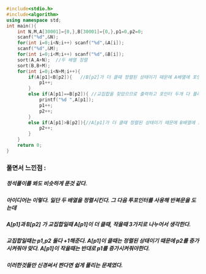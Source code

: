 ```cpp
#include<stdio.h>
#include<algorithm>
using namespace std;
int main(){
	int N,M,A[30001]={0,},B[30001]={0,},p1=0,p2=0;
	scanf("%d",&N);
	for(int i=0;i<N;i++) scanf("%d",&A[i]);
	scanf("%d",&M);
	for(int i=0;i<M;i++) scanf("%d",&B[i]);
	sort(A,A+N);  //두 배열 정렬
	sort(B,B+M);
	for(int i=0;i<N+M;i++){
		if(A[p1]<B[p2]){   //B[p2]가 더 클때 정렬된 상태이기 때문에 A배열에 포인터를 증가시켜줘야한다.
			p1++;
		}
		else if(A[p1]==B[p2]){ //교집합을 찾았으므로 출력하고 포인터 두개 다 플러스 해준다.
			printf("%d ",A[p1]);
			p1++;
			p2++;
		}
		else if(A[p1]>B[p2]){//A[p1]가 더 클때 정렬된 상태이기 때문에 B배열에 포인터를 증가시켜줘야한다.
			p2++;	
		}
	}
	return 0;
}
```

### 풀면서 느낀점 :
##### 정석풀이를 봐도 비슷하게 푼것 같다.
##### 아이디어는 이렇다. 일단 두 배열을 정렬시킨다. 그 다음 투포인터를 사용해 반복문을 도는데
##### A[p1]과 B[p2] 가 교집합일때 A[p1]이 더 클때, 작을때 3가지로 나누어서 생각한다.
##### 교집합일때는 p1,p2 둘다 +1해준다. A[p1]이 클때는 정렬된 상태이기 때문에 p2를 증가시켜줘야 맞다. A[p1]이 작을때는 반대로 p1를 증가시켜줘야한다.
##### 이러한것들만 신경써서 짠다면 쉽게 풀리는 문제였다.

